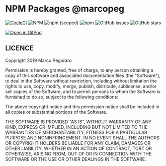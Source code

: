 # NPM Packages @marcopeg

[![CircleCI](https://circleci.com/gh/marcopeg/npm-packages/tree/master.svg?style=svg)](https://circleci.com/gh/marcopeg/npm-packages/tree/master)
![NPM](https://img.shields.io/npm/l/forrest.svg)
![npm (scoped)](https://img.shields.io/npm/v/@forrestjs/core.svg)
![npm](https://img.shields.io/npm/dw/@forrestjs/core.svg)
![GitHub issues](https://img.shields.io/github/issues-raw/marcopeg/npm-packages.svg)
![GitHub stars](https://img.shields.io/github/stars/marcopeg/npm-packages.svg?style=social)

[![Open in GitPod](https://gitpod.io/button/open-in-gitpod.svg)](https://gitpod.io#https://github.com/marcopeg/npm-packages)

## LICENCE

Copyright 2019 Marco Pegoraro

Permission is hereby granted, free of charge, to any person obtaining a copy of this software and associated documentation files (the "Software"), to deal in the Software without restriction, including without limitation the rights to use, copy, modify, merge, publish, distribute, sublicense, and/or sell copies of the Software, and to permit persons to whom the Software is furnished to do so, subject to the following conditions:

The above copyright notice and this permission notice shall be included in all copies or substantial portions of the Software.

THE SOFTWARE IS PROVIDED "AS IS", WITHOUT WARRANTY OF ANY KIND, EXPRESS OR IMPLIED, INCLUDING BUT NOT LIMITED TO THE WARRANTIES OF MERCHANTABILITY, FITNESS FOR A PARTICULAR PURPOSE AND NONINFRINGEMENT. IN NO EVENT SHALL THE AUTHORS OR COPYRIGHT HOLDERS BE LIABLE FOR ANY CLAIM, DAMAGES OR OTHER LIABILITY, WHETHER IN AN ACTION OF CONTRACT, TORT OR OTHERWISE, ARISING FROM, OUT OF OR IN CONNECTION WITH THE SOFTWARE OR THE USE OR OTHER DEALINGS IN THE SOFTWARE.
